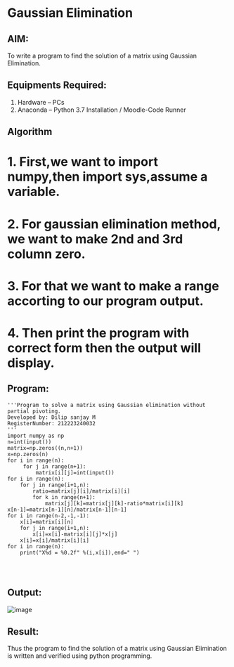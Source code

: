 # Gaussian Elimination

## AIM:
To write a program to find the solution of a matrix using Gaussian Elimination.

## Equipments Required:
1. Hardware – PCs
2. Anaconda – Python 3.7 Installation / Moodle-Code Runner

## Algorithm
# 1. First,we want to import numpy,then import sys,assume a variable.
# 2. For gaussian elimination method, we want to make 2nd and 3rd column zero.
# 3. For that we want to make a range accorting to our program output.
# 4. Then print the program with correct form then the output will display.

## Program:
```
'''Program to solve a matrix using Gaussian elimination without partial pivoting.
Developed by: Dilip sanjay M
RegisterNumber: 212223240032
'''
import numpy as np
n=int(input())
matrix=np.zeros((n,n+1))
x=np.zeros(n)
for i in range(n):
     for j in range(n+1):
         matrix[i][j]=int(input())
for i in range(n):
    for j in range(i+1,n):
        ratio=matrix[j][i]/matrix[i][i]
        for k in range(n+1):
            matrix[j][k]=matrix[j][k]-ratio*matrix[i][k]
x[n-1]=matrix[n-1][n]/matrix[n-1][n-1]
for i in range(n-2,-1,-1):
    x[i]=matrix[i][n]
    for j in range(i+1,n):
        x[i]=x[i]-matrix[i][j]*x[j]
    x[i]=x[i]/matrix[i][i]
for i in range(n):
    print("X%d = %0.2f" %(i,x[i]),end=" ")
       
    
         

```

## Output:
![image](https://github.com/dilipsanjay/Gaussian/assets/155506948/e56e542c-058b-4221-9ff4-acfcdf985122)



## Result:
Thus the program to find the solution of a matrix using Gaussian Elimination is written and verified using python programming.


